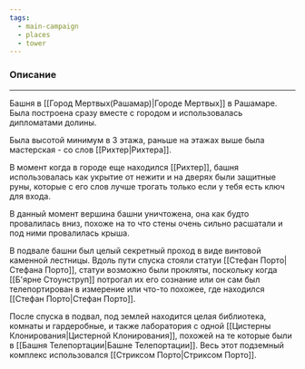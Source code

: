 ```yaml
---
tags:
  - main-campaign
  - places
  - tower
---
```

### Описание
---
Башня в [[Город Мертвых(Рашамар)|Городе Мертвых]] в Рашамаре. Была построена сразу вместе с городом и использовалась дипломатами долины.  

Была высотой минимум в 3 этажа, раньше на этажах выше была мастерская - со слов [[Рихтер|Рихтера]].  

В момент когда в городе еще находился [[Рихтер]], башня использовалась как укрытие от нежити и на дверях были защитные руны, которые с его слов лучше трогать только если у тебя есть ключ для входа.

В данный момент вершина башни уничтожена, она как будто провалилась вниз, похоже на то что стены очень сильно расшатали и под ними провалилась крыша.  

В подвале башни был целый секретный проход в виде винтовой каменной лестницы. Вдоль пути спуска стояли статуи [[Стефан Порто|Стефана Порто]], статуи возможно были прокляты, поскольку когда [[Б'ярне Стоунструп]] потрогал их его сознание или он сам был телепортирован в измерение или что-то похожее, где находился [[Стефан Порто|Стефан Порто]].  

После спуска в подвал, под землей находится целая библиотека, комнаты и гардеробные, и также лаборатория с одной [[Цистерны Клонирования|Цистерной Клонирования]], похожей на те которые были в [[Башня Телепортации|Башне Телепортации]]. Весь этот подземный комплекс использовался [[Стриксом Порто|Стриксом Порто]].  